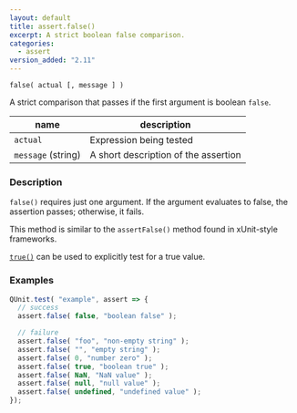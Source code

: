 ```yaml
---
layout: default
title: assert.false()
excerpt: A strict boolean false comparison.
categories:
  - assert
version_added: "2.11"
---
```


`false( actual [, message ] )`

A strict comparison that passes if the first argument is boolean `false`.

| name               | description                          |
|--------------------|--------------------------------------|
| `actual`           | Expression being tested              |
| `message` (string) | A short description of the assertion |

### Description

`false()` requires just one argument. If the argument evaluates to false, the assertion passes; otherwise, it fails.

This method is similar to the `assertFalse()` method found in xUnit-style frameworks.

[`true()`](./true.md) can be used to explicitly test for a true value.

### Examples

```js
QUnit.test( "example", assert => {
  // success
  assert.false( false, "boolean false" );

  // failure
  assert.false( "foo", "non-empty string" );
  assert.false( "", "empty string" );
  assert.false( 0, "number zero" );
  assert.false( true, "boolean true" );
  assert.false( NaN, "NaN value" );
  assert.false( null, "null value" );
  assert.false( undefined, "undefined value" );
});
```
